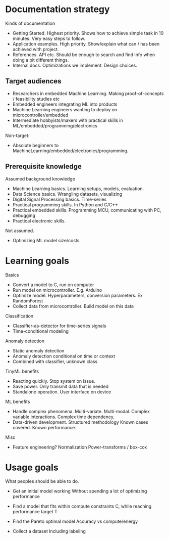 
# Documentation strategy

Kinds of documentation

- Getting Started. Highest priority. Shows how to achieve simple task in 10 minutes. Very easy steps to follow.
- Application examples. High priority. Show/explain what can / has been achieved with project. 
- References. API etc. Should be enough to search and find info when doing a bit different things.
- Internal docs. Optimizations we implement. Design choices.

## Target audiences

- Researchers in embedded Machine Learning.
Making proof-of-concepts / feasibility studies etc
- Embedded engineers integrating ML into products
- Machine Learning engineers wanting to deploy on microcontroller/embedded
- Intermediate hobbyists/makers with practical skills in ML/embedded/programming/electronics

Non-target:

- Absolute beginners to MachineLearning/embedded/electronics/programming.


## Prerequisite knowledge

Assumed background knowledge

- Machine Learning basics. Learning setups, models, evaluation.
- Data Science basics. Wrangling datasets, visualizing
- Digital Signal Processing basics. Time-series
- Practical programming skills. In Python and C/C++
- Practical embedded skills. Programming MCU, communicating with PC, debugging
- Practical electronic skills.

Not assumed.

- Optimizing ML model size/costs


# Learning goals

Basics

- Convert a model to C, run on computer
- Run model on microcontroller. E.g. Arduino
- Optimize model. Hyperparameters, conversion parameters. Ex RandomForest
- Collect data from microcontroller. Build model on this data

Classification

- Classifier-as-detector for time-series signals
- Time-conditional modeling

Anomaly detection

- Static anomaly detection
- Anomaly detection conditional on time or context
- Combined with classifier, unknown class

TinyML benefits

- Reacting quickly. Stop system on issue.
- Save power. Only transmit data that is needed
- Standalone operation. User interface on device

ML benefits

- Handle complex phenomena.
Multi-variate. Multi-modal. Complex variable interactions. Complex time dependency.
- Data-driven development.
Structured methodology
Known cases covered. Known performance.

Misc

- Feature engineering?
Normalization
Power-transforms / box-cox

# Usage goals
What peoples should be able to do.

- Get an initial model working
Without spending a lot of optimizing performance

- Find a model that fits within compute constraints C,
while reaching performance target T

- Find the Pareto optimal model
Accuracy vs compute/energy

- Collect a dataset
Including labeling


